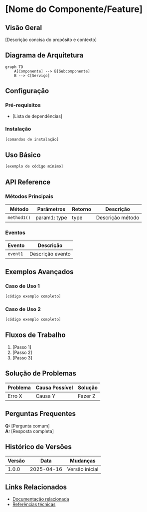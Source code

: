# [Nome do Componente/Feature]

## Visão Geral
[Descrição concisa do propósito e contexto]

## Diagrama de Arquitetura
```mermaid
graph TD
    A[Componente] --> B[Subcomponente]
    B --> C[Serviço]
```

## Configuração
### Pré-requisitos
- [Lista de dependências]

### Instalação
```bash
[comandos de instalação]
```

## Uso Básico
```typescript
[exemplo de código mínimo]
```

## API Reference
### Métodos Principais
| Método        | Parâmetros           | Retorno  | Descrição          |
|---------------|---------------------|----------|-------------------|
| `method1()`   | param1: type        | type     | Descrição método  |

### Eventos
| Evento        | Descrição           |
|--------------|---------------------|
| `event1`     | Descrição evento   |

## Exemplos Avançados
### Caso de Uso 1
```typescript
[código exemplo completo]
```

### Caso de Uso 2
```typescript
[código exemplo completo]
```

## Fluxos de Trabalho
1. [Passo 1]
2. [Passo 2]
3. [Passo 3]

## Solução de Problemas
| Problema      | Causa Possível      | Solução           |
|--------------|---------------------|-------------------|
| Erro X       | Causa Y            | Fazer Z          |

## Perguntas Frequentes
**Q:** [Pergunta comum]  
**A:** [Resposta completa]

## Histórico de Versões
| Versão | Data       | Mudanças         |
|--------|------------|------------------|
| 1.0.0  | 2025-04-16 | Versão inicial   |

## Links Relacionados
- [Documentação relacionada](#)
- [Referências técnicas](#)